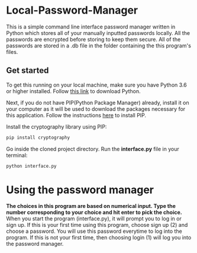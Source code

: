 # Local-Password-Manager
This is a simple command line interface password manager written in Python which stores all of your manually inputted passwords locally. All the passwords are encrypted before storing to keep them secure. All of the passwords are stored in a .db file in the folder containing the this program's files. 

## Get started
To get this running on your local machine, make sure you have Python 3.6 or higher installed. 
Follow [this link](https://www.python.org/downloads/) to download Python.

Next, if you do not have PIP(Python Package Manager) already, install it on your computer as it will be used to download the packages necessary for this application. 
Follow the instructions [here](https://pip.pypa.io/en/stable/installing/) to install PIP. 

Install the cryptography library using PIP:
``` python
pip install cryptography
```

Go inside the cloned project directory. Run the **interface.py** file in your terminal:
``` python
python interface.py
```

# Using the password manager
**The choices in this program are based on numerical input. Type the number corresponding to your choice and hit enter to pick the choice.**
When you start the program (interface.py), it will prompt you to log in or sign up. If this is your first time using this program, choose sign up (2) and choose a password. You will use this password everytime to log into the program. 
If this is not your first time, then choosing login (1) will log you into the password manager. 
